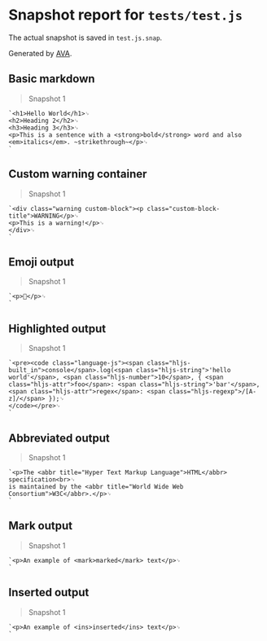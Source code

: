 # Snapshot report for `tests/test.js`

The actual snapshot is saved in `test.js.snap`.

Generated by [AVA](https://ava.li).

## Basic markdown

> Snapshot 1

    `<h1>Hello World</h1>␊
    <h2>Heading 2</h2>␊
    <h3>Heading 3</h3>␊
    <p>This is a sentence with a <strong>bold</strong> word and also <em>italics</em>. ~strikethrough~</p>␊
    `
    
## Custom warning container

> Snapshot 1

    `<div class="warning custom-block"><p class="custom-block-title">WARNING</p>␊
    <p>This is a warning!</p>␊
    </div>␊
    `

## Emoji output

> Snapshot 1

    `<p>🍺</p>␊
    `

## Highlighted output

> Snapshot 1

    `<pre><code class="language-js"><span class="hljs-built_in">console</span>.log(<span class="hljs-string">'hello world'</span>, <span class="hljs-number">10</span>, { <span class="hljs-attr">foo</span>: <span class="hljs-string">'bar'</span>, <span class="hljs-attr">regex</span>: <span class="hljs-regexp">/[A-z]/</span> });␊
    </code></pre>␊
    `

## Abbreviated output

> Snapshot 1

    `<p>The <abbr title="Hyper Text Markup Language">HTML</abbr> specification<br>␊
    is maintained by the <abbr title="World Wide Web Consortium">W3C</abbr>.</p>␊
    `

## Mark output

> Snapshot 1

    `<p>An example of <mark>marked</mark> text</p>␊
    `

## Inserted output

> Snapshot 1

    `<p>An example of <ins>inserted</ins> text</p>␊
    `